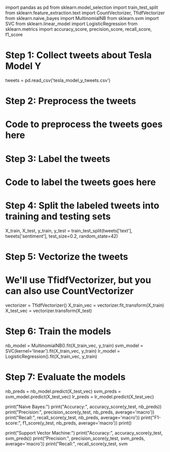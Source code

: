 import pandas as pd
from sklearn.model_selection import train_test_split
from sklearn.feature_extraction.text import CountVectorizer, TfidfVectorizer
from sklearn.naive_bayes import MultinomialNB
from sklearn.svm import SVC
from sklearn.linear_model import LogisticRegression
from sklearn.metrics import accuracy_score, precision_score, recall_score, f1_score

# Step 1: Collect tweets about Tesla Model Y
tweets = pd.read_csv('tesla_model_y_tweets.csv')

# Step 2: Preprocess the tweets
# Code to preprocess the tweets goes here

# Step 3: Label the tweets
# Code to label the tweets goes here

# Step 4: Split the labeled tweets into training and testing sets
X_train, X_test, y_train, y_test = train_test_split(tweets['text'], tweets['sentiment'], test_size=0.2, random_state=42)

# Step 5: Vectorize the tweets
# We'll use TfidfVectorizer, but you can also use CountVectorizer
vectorizer = TfidfVectorizer()
X_train_vec = vectorizer.fit_transform(X_train)
X_test_vec = vectorizer.transform(X_test)

# Step 6: Train the models
nb_model = MultinomialNB().fit(X_train_vec, y_train)
svm_model = SVC(kernel='linear').fit(X_train_vec, y_train)
lr_model = LogisticRegression().fit(X_train_vec, y_train)

# Step 7: Evaluate the models
nb_preds = nb_model.predict(X_test_vec)
svm_preds = svm_model.predict(X_test_vec)
lr_preds = lr_model.predict(X_test_vec)

print("Naive Bayes:")
print("Accuracy:", accuracy_score(y_test, nb_preds))
print("Precision:", precision_score(y_test, nb_preds, average='macro'))
print("Recall:", recall_score(y_test, nb_preds, average='macro'))
print("F1-score:", f1_score(y_test, nb_preds, average='macro'))
print()

print("Support Vector Machine:")
print("Accuracy:", accuracy_score(y_test, svm_preds))
print("Precision:", precision_score(y_test, svm_preds, average='macro'))
print("Recall:", recall_score(y_test, svm
